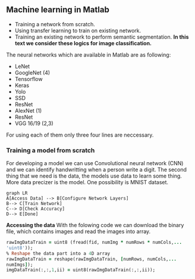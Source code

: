 ## Machine learning in Matlab

 - Training a network from scratch.
 - Using transfer learning to train on existing network.
 - Training an existing network to perform semantic segmentation.
**In this text we consider these logics for image classification.**

The neural networks which are available in Matlab are as following:

 - LeNet
 - GoogleNet (4)
 - Tensorflow
 - Keras 
 - Yolo 
 - SSD 
 - ResNet
 - AlexNet (1)
 - ResNet
 - VGG 16/19 (2,3)


For using each of them only three four lines are neccessary.

### Training a model from scratch

For developing a model we can use Convolutional neural network (CNN) and we can identify handwritting when a person write a digit.
The second thing that we need is the data, the models use data to learn some thing. More data precizer is the model. One possibility is MNIST dataset.

```mermaid
graph LR
A[Access Data] --> B[Configure Network Layers]
B--> C[Train Network]
C--> D[Check Accuracy]
D--> E[Done]
```
**Accessing the data**
With the folowing code we can download the binary file, which contains images and read the images into array.

```ruby
rawImgDataTrain = uint8 (fread(fid, numImg * numRows * numCols,...
'uint8'));
% Reshape the data part into a 4D array
rawImgDataTrain = reshape(rawImgDataTrain, [numRows, numCols,...
numImgs]);
imgDataTrain(:,:,1,ii) = uint8(rawImgDataTrain(:,:,ii));
```

<!--stackedit_data:
eyJoaXN0b3J5IjpbLTE2Njg1NzA4MDAsLTQ2MzI4Njc4LC00Nj
MyODY3OCwtMjE1OTk1NTM0LC0xMzQ5ODQ1MjI2LDE4NTQ5MDI5
LDE5MDE5OTA3NTNdfQ==
-->